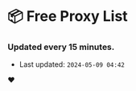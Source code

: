 # :package: Free Proxy List
### Updated every 15 minutes.

- Last updated: `2024-05-09 04:42`

:heart:
